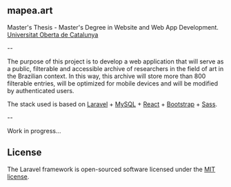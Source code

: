 ## mapea.art

Master's Thesis - Master's Degree in Website and Web App Development.
[Universitat Oberta de Catalunya](https://www.uoc.edu)

--

The purpose of this project is to develop a web application that will serve as a public, filterable and accessible archive of researchers in the field of art in the Brazilian context. In this way, this archive will store more than 800 filterable entries, will be optimized for mobile devices and will be modified by authenticated users.

The stack used is based on [Laravel](https://laravel.com) + [MySQL](https://www.mysql.com/) + [React](https://reactjs.org/) + [Bootstrap](https://getbootstrap.com/) + [Sass](https://sass-lang.com/).

--

Work in progress...


## License

The Laravel framework is open-sourced software licensed under the [MIT license](https://opensource.org/licenses/MIT).
